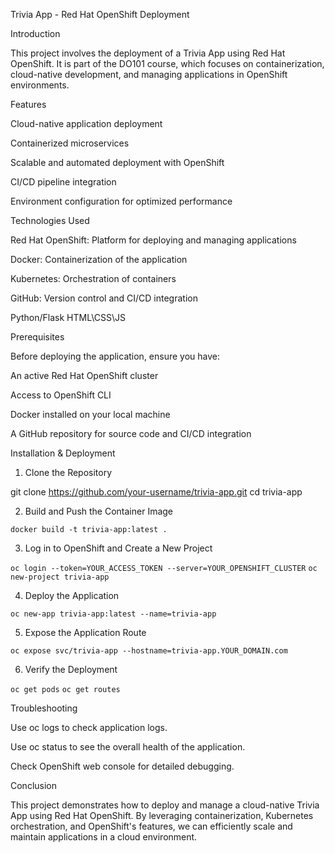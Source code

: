 Trivia App - Red Hat OpenShift Deployment

Introduction

This project involves the deployment of a Trivia App using Red Hat OpenShift. It is part of the DO101 course, which focuses on containerization, cloud-native development, and managing applications in OpenShift environments.

Features

Cloud-native application deployment

Containerized microservices

Scalable and automated deployment with OpenShift

CI/CD pipeline integration

Environment configuration for optimized performance

Technologies Used

Red Hat OpenShift: Platform for deploying and managing applications

Docker: Containerization of the application

Kubernetes: Orchestration of containers

GitHub: Version control and CI/CD integration

Python/Flask 
HTML\CSS\JS 

Prerequisites

Before deploying the application, ensure you have:

An active Red Hat OpenShift cluster

Access to OpenShift CLI 

Docker installed on your local machine

A GitHub repository for source code and CI/CD integration

Installation & Deployment

1. Clone the Repository

 git clone https://github.com/your-username/trivia-app.git
 cd trivia-app

2. Build and Push the Container Image

`docker build -t trivia-app:latest .`

3. Log in to OpenShift and Create a New Project

`oc login --token=YOUR_ACCESS_TOKEN --server=YOUR_OPENSHIFT_CLUSTER`
`oc new-project trivia-app`

4. Deploy the Application

`oc new-app trivia-app:latest --name=trivia-app`

5. Expose the Application Route

`oc expose svc/trivia-app --hostname=trivia-app.YOUR_DOMAIN.com`

6. Verify the Deployment

`oc get pods`
`oc get routes`

Troubleshooting

Use oc logs <pod-name> to check application logs.

Use oc status to see the overall health of the application.

Check OpenShift web console for detailed debugging.

Conclusion

This project demonstrates how to deploy and manage a cloud-native Trivia App using Red Hat OpenShift. By leveraging containerization, Kubernetes orchestration, and OpenShift's features, we can efficiently scale and maintain applications in a cloud environment.

